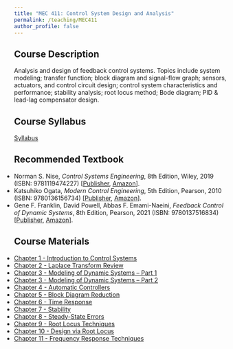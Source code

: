 ```yaml
---
title: "MEC 411: Control System Design and Analysis"
permalink: /teaching/MEC411
author_profile: false
---
```


## Course Description
Analysis and design of feedback control systems. Topics include system modeling; transfer function; block diagram and signal-flow graph; sensors, actuators, and control circuit design; control system characteristics and performance; stability analysis; root locus method; Bode diagram; PID & lead-lag compensator design.

## Course Syllabus
[Syllabus](https://aminfakhari.github.io/_pages/teaching/MEC411/MEC411_Syllabus_Fall2023.pdf)

## Recommended Textbook
<ul style="margin-left: 0; padding-left: 0; list-style-type: disc;">
    <li>
        Norman S. Nise, <i>Control Systems Engineering</i>, 8th Edition, Wiley, 2019 (ISBN: 9781119474227)
        [<a href="https://www.wiley.com/en-us/Control+Systems+Engineering%2C+8th+Edition-p-9781119474227" target="_blank"><u>Publisher</u></a>,
        <a href="https://www.amazon.com/Control-Systems-Engineering-Norman-Nise/dp/1119721407" target="_blank"><u>Amazon</u></a>].
    </li>
	<li>
        Katsuhiko Ogata, <i>Modern Control Engineering</i>, 5th Edition, Pearson, 2010 (ISBN: 9780136156734)
        [<a href="https://www.pearson.com/en-us/subject-catalog/p/modern-control-engineering/P200000003521/9780137551064" target="_blank"><u>Publisher</u></a>,
        <a href="https://www.amazon.com/Modern-Control-Engineering-Katsuhiko-Ogata/dp/0136156738" target="_blank"><u>Amazon</u></a>].
    </li>
	<li>
        Gene F. Franklin, David Powell, Abbas F. Emami-Naeini, <i>Feedback Control of Dynamic Systems</i>, 8th Edition, Pearson, 2021 (ISBN: 9780137516834)
        [<a href="https://www.pearson.com/en-us/subject-catalog/p/feedback-control-of-dynamic-systems/P200000003343/9780137516834" target="_blank"><u>Publisher</u></a>,
        <a href="https://www.amazon.com/Feedback-Control-Dynamic-Systems-Engineering/dp/0134685717" target="_blank"><u>Amazon</u></a>].
    </li>
</ul>

## Course Materials
<ul style="margin-left: 0; padding-left: 0; list-style-type: disc;">
    <li><a href="https://aminfakhari.github.io/_pages/teaching/MEC411/Chapter_1_-_Introduction_to_Control_Systems.pdf">Chapter 1 - Introduction to Control Systems</a></li>
	<li><a href="https://aminfakhari.github.io/_pages/teaching/MEC411/Chapter_2_-_Laplace_Transform_Review.pdf">Chapter 2 - Laplace Transform Review</a></li>
	<li><a href="https://aminfakhari.github.io/_pages/teaching/MEC411/Chapter_3_-_Modeling_of_Dynamic_Systems_-_Part_1.pdf">Chapter 3 - Modeling of Dynamic Systems – Part 1</a></li>
	<li><a href="https://aminfakhari.github.io/_pages/teaching/MEC411/Chapter_3_-_Modeling_of_Dynamic_Systems_-_Part_2.pdf">Chapter 3 - Modeling of Dynamic Systems – Part 2</a></li>
	<li><a href="https://aminfakhari.github.io/_pages/teaching/MEC411/Chapter_4_-_Automatic_Controllers.pdf">Chapter 4 - Automatic Controllers</a></li>
	<li><a href="https://aminfakhari.github.io/_pages/teaching/MEC411/Chapter_5_-_Block_Diagram_Reduction.pdf">Chapter 5 - Block Diagram Reduction</a></li>
	<li><a href="https://aminfakhari.github.io/_pages/teaching/MEC411/Chapter_6_-_Time_Response.pdf">Chapter 6 - Time Response</a></li>
	<li><a href="https://aminfakhari.github.io/_pages/teaching/MEC411/Chapter_7_-_Stability.pdf">Chapter 7 - Stability</a></li>
	<li><a href="https://aminfakhari.github.io/_pages/teaching/MEC411/Chapter_8_-_SteadyState_Errors.pdf">Chapter 8 - Steady-State Errors</a></li>
	<li><a href="https://aminfakhari.github.io/_pages/teaching/MEC411/Chapter_9_-_Root_Locus_Techniques.pdf">Chapter 9 - Root Locus Techniques</a></li>
	<li><a href="https://aminfakhari.github.io/_pages/teaching/MEC411/Chapter_10_-_Design_via_Root_Locus.pdf">Chapter 10 - Design via Root Locus</a></li>
	<li><a href="https://aminfakhari.github.io/_pages/teaching/MEC411/Chapter_11_-_Frequency_Response_Techniques.pdf">Chapter 11 - Frequency Response Techniques</a></li>
</ul>